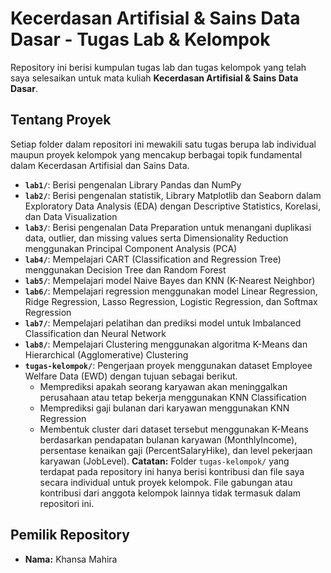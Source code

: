 # Kecerdasan Artifisial & Sains Data Dasar - Tugas Lab & Kelompok

Repository ini berisi kumpulan tugas lab dan tugas kelompok yang telah saya selesaikan untuk mata kuliah **Kecerdasan Artifisial & Sains Data Dasar**.

## Tentang Proyek

Setiap folder dalam repositori ini mewakili satu tugas berupa lab individual maupun proyek kelompok yang mencakup berbagai topik fundamental dalam Kecerdasan Artifisial dan Sains Data.

* **`lab1/`**: Berisi pengenalan Library Pandas dan NumPy
* **`lab2/`**: Berisi pengenalan statistik, Library Matplotlib dan Seaborn dalam Exploratory Data Analysis (EDA) dengan Descriptive Statistics, Korelasi, dan Data Visualization
* **`lab3/`**: Berisi pengenalan Data Preparation untuk menangani duplikasi data, outlier, dan missing values serta Dimensionality Reduction menggunakan Principal Component Analysis (PCA)
* **`lab4/`**: Mempelajari CART (Classification and Regression Tree) menggunakan Decision Tree dan Random Forest
* **`lab5/`**: Mempelajari model Naive Bayes dan KNN (K-Nearest Neighbor)
* **`lab6/`**: Mempelajari regression menggunakan model Linear Regression, Ridge Regression, Lasso Regression, Logistic Regression, dan Softmax Regression
* **`lab7/`**: Mempelajari pelatihan dan prediksi model untuk Imbalanced Classification dan Neural Network
* **`lab8/`**: Mempelajari Clustering menggunakan algoritma K-Means dan Hierarchical (Agglomerative) Clustering
* **`tugas-kelompok/`**: Pengerjaan proyek menggunakan dataset Employee Welfare Data (EWD) dengan tujuan sebagai berikut.
  *  Memprediksi apakah seorang karyawan akan meninggalkan perusahaan atau tetap bekerja menggunakan KNN Classification
  *  Memprediksi gaji bulanan dari karyawan menggunakan KNN Regression
  *  Membentuk cluster dari dataset tersebut menggunakan K-Means berdasarkan pendapatan bulanan karyawan (MonthlyIncome), persentase kenaikan gaji (PercentSalaryHike), dan level pekerjaan karyawan (JobLevel).
  **Catatan:** Folder `tugas-kelompok/` yang terdapat pada repository ini hanya berisi kontribusi dan file saya secara individual untuk proyek kelompok. File gabungan atau kontribusi dari anggota kelompok lainnya tidak termasuk dalam repositori ini.

## Pemilik Repository

* **Nama:** Khansa Mahira
